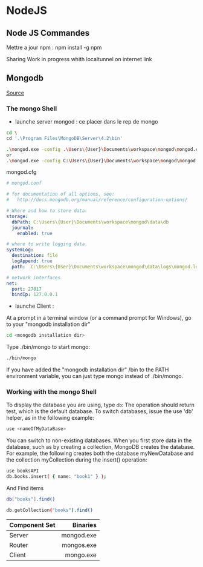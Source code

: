 # NodeJS

## Node JS Commandes

Mettre a jour npm : npm install -g npm

Sharing Work in progress whith localtunnel on internet link

## Mongodb

[Source](https://docs.mongodb.com/v3.2/tutorial/query-documents/)

### The mongo Shell

- launche server mongod :
ce placer dans le rep de mongo

```bash
cd \
cd '.\Program Files\MongoDB\Server\4.2\bin'
```

```bash
.\mongod.exe -config .\Users\{User}\Documents\workspace\mongod\mongod.cfg
or
.\mongod.exe -config C:\Users\{User}\Documents\workspace\mongod\mongod.cfg
```

mongod.cfg

```yaml
# mongod.conf

# for documentation of all options, see:
#   http://docs.mongodb.org/manual/reference/configuration-options/

# Where and how to store data.
storage:
  dbPath: C:\Users\{User}\Documents\workspace\mongod\data\db
  journal:
    enabled: true

# where to write logging data.
systemLog:
  destination: file
  logAppend: true
  path:  C:\Users\{User}\Documents\workspace\mongod\data\logs\mongod.log

# network interfaces
net:
  port: 27017
  bindIp: 127.0.0.1

```

- launche Client :

At a prompt in a terminal window (or a command prompt for Windows), go to your "mongodb installation dir"

```bash
cd <mongodb installation dir>
```

Type ./bin/mongo to start mongo:

```bash
./bin/mongo
```

If you have added the "mongodb installation dir" /bin to the PATH environment variable, you can just type mongo instead of ./bin/mongo.

### Working with the mongo Shell

To display the database you are using, type `db`:
The operation should return test, which is the default database. To switch databases, issue the use 'db' helper, as in the following example:

```bash
use <nameOfMyDataBase>
```

You can switch to non-existing databases. When you first store data in the database, such as by creating a collection, MongoDB creates the database. For example, the following creates both the database myNewDatabase and the collection myCollection during the insert() operation:

```bash
use booksAPI
db.books.insert( { name: "book1" } );
```

And Find items

```bash
db["books"].find()

db.getCollection("books").find()
```

|Component Set | Binaries |
| --------------|----------:|
|Server | mongod.exe|
|Router | mongos.exe|
|Client | mongo.exe |

